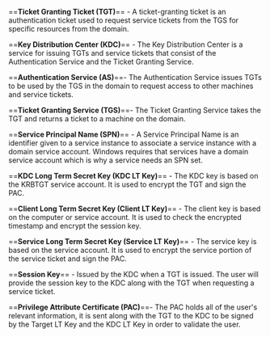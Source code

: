   ==**Ticket Granting Ticket (TGT)**== - A ticket-granting ticket is an authentication ticket used to request service tickets from the TGS for specific resources from the domain.

==**Key Distribution Center (KDC)**== - The Key Distribution Center is a service for issuing TGTs and service tickets that consist of the Authentication Service and the Ticket Granting Service.

==**Authentication Service (AS)**==- The Authentication Service issues TGTs to be used by the TGS in the domain to request access to other machines and service tickets.

==**Ticket Granting Service (TGS)**==- The Ticket Granting Service takes the TGT and returns a ticket to a machine on the domain.

==**Service Principal Name (SPN)**== - A Service Principal Name is an identifier given to a service instance to associate a service instance with a domain service account. Windows requires that services have a domain service account which is why a service needs an SPN set.

==**KDC Long Term Secret Key (KDC LT Key)**== - The KDC key is based on the KRBTGT service account. It is used to encrypt the TGT and sign the PAC.

==**Client Long Term Secret Key (Client LT Key)**== - The client key is based on the computer or service account. It is used to check the encrypted timestamp and encrypt the session key.

==**Service Long Term Secret Key (Service LT Key)**== - The service key is based on the service account. It is used to encrypt the service portion of the service ticket and sign the PAC.

==**Session Key**== - Issued by the KDC when a TGT is issued. The user will provide the session key to the KDC along with the TGT when requesting a service ticket.

==**Privilege Attribute Certificate (PAC)**==- The PAC holds all of the user's relevant information, it is sent along with the TGT to the KDC to be signed by the Target LT Key and the KDC LT Key in order to validate the user.